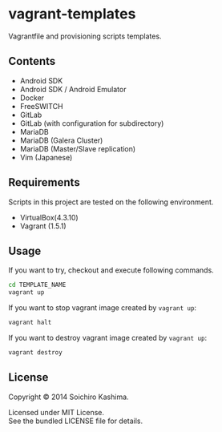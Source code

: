 vagrant-templates
=================

Vagrantfile and provisioning scripts templates.

## Contents

* Android SDK
* Android SDK / Android Emulator
* Docker
* FreeSWITCH
* GitLab
* GitLab (with configuration for subdirectory)
* MariaDB
* MariaDB (Galera Cluster)
* MariaDB (Master/Slave replication)
* Vim (Japanese)

## Requirements

Scripts in this project are tested on the following environment.

* VirtualBox(4.3.10)
* Vagrant (1.5.1)

## Usage

If you want to try, checkout and execute following commands.

```sh
cd TEMPLATE_NAME
vagrant up
```

If you want to stop vagrant image created by `vagrant up`:

```sh
vagrant halt
```

If you want to destroy vagrant image created by `vagrant up`:

```sh
vagrant destroy
```

## License

Copyright © 2014 Soichiro Kashima.

Licensed under MIT License.  
See the bundled LICENSE file for details.
